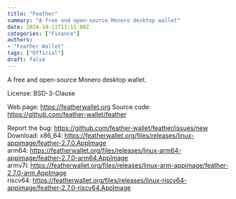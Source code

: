 ```yaml
---
title: "Feather"
summary: "A free and open-source Monero desktop wallet"
date: 2024-10-11T11:11:00Z
categories: ["Finance"]
authors:
- "Feather Wallet"
tags: ["Official"]
draft: false
---
```


A free and open-source Monero desktop wallet.

License: BSD-3-Clause

Web page: <https://featherwallet.org>
Source code: <https://github.com/feather-wallet/feather>

Report the bug: <https://github.com/feather-wallet/feather/issues/new>  
Download:   x86_64: <https://featherwallet.org/files/releases/linux-appimage/feather-2.7.0.AppImage>  
            arm64: <https://featherwallet.org/files/releases/linux-arm64-appimage/feather-2.7.0-arm64.AppImage>  
            armv7l: <https://featherwallet.org/files/releases/linux-arm-appimage/feather-2.7.0-arm.AppImage>  
            riscv64: <https://featherwallet.org/files/releases/linux-riscv64-appimage/feather-2.7.0-riscv64.AppImage>
